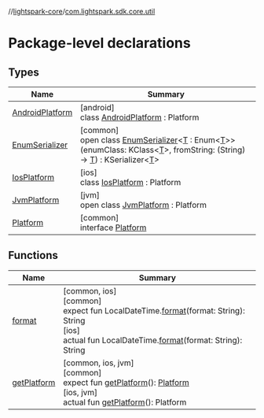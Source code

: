 //[lightspark-core](../../index.md)/[com.lightspark.sdk.core.util](index.md)

# Package-level declarations

## Types

| Name | Summary |
|---|---|
| [AndroidPlatform](-android-platform/index.md) | [android]<br>class [AndroidPlatform](-android-platform/index.md) : Platform |
| [EnumSerializer](-enum-serializer/index.md) | [common]<br>open class [EnumSerializer](-enum-serializer/index.md)&lt;[T](-enum-serializer/index.md) : Enum&lt;[T](-enum-serializer/index.md)&gt;&gt;(enumClass: KClass&lt;[T](-enum-serializer/index.md)&gt;, fromString: (String) -&gt; [T](-enum-serializer/index.md)) : KSerializer&lt;[T](-enum-serializer/index.md)&gt; |
| [IosPlatform](-ios-platform/index.md) | [ios]<br>class [IosPlatform](-ios-platform/index.md) : Platform |
| [JvmPlatform](-jvm-platform/index.md) | [jvm]<br>open class [JvmPlatform](-jvm-platform/index.md) : Platform |
| [Platform](-platform/index.md) | [common]<br>interface [Platform](-platform/index.md) |

## Functions

| Name | Summary |
|---|---|
| [format](format.md) | [common, ios]<br>[common]<br>expect fun LocalDateTime.[format](format.md)(format: String): String<br>[ios]<br>actual fun LocalDateTime.[format](format.md)(format: String): String |
| [getPlatform](get-platform.md) | [common, ios, jvm]<br>[common]<br>expect fun [getPlatform](get-platform.md)(): [Platform](-platform/index.md)<br>[ios, jvm]<br>actual fun [getPlatform](get-platform.md)(): Platform |
